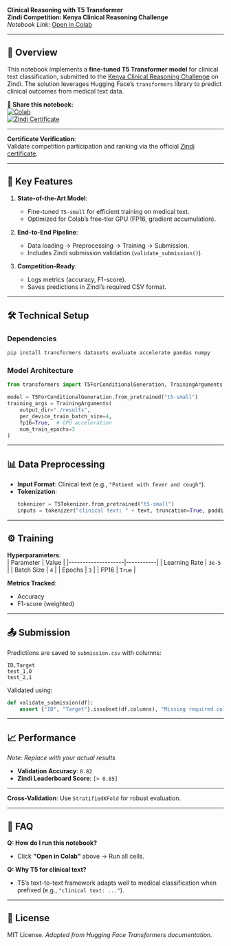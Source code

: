 **Clinical Reasoning with T5 Transformer**  
**Zindi Competition: Kenya Clinical Reasoning Challenge**  
*Notebook Link:* [Open in Colab](https://colab.research.google.com/drive/1w4WfgLFlHjdQCGI5he4jTTUKGwG-Dh_e)  

---

## **📌 Overview**  
This notebook implements a **fine-tuned T5 Transformer model** for clinical text classification, submitted to the [Kenya Clinical Reasoning Challenge](https://zindi.africa/competitions/kenya-clinical-reasoning-challenge) on Zindi. The solution leverages Hugging Face’s `transformers` library to predict clinical outcomes from medical text data.

**🔗 Share this notebook:**  
[![Colab](https://img.shields.io/badge/Open_in-Colab-F9AB00?logo=google-colab)](https://colab.research.google.com/drive/1w4WfgLFlHjdQCGI5he4jTTUKGwG-Dh_e)  
[![Zindi Certificate](https://img.shields.io/badge/Zindi-Certificate-8A2BE2)](https://zindi.africa/users/DonDave/competitions/certificate)  

---

**Certificate Verification**:  
Validate competition participation and ranking via the official [Zindi certificate](https://zindi.africa/users/DonDave/competitions/certificate).  

---

## **🚀 Key Features**  
1. **State-of-the-Art Model**:  
   - Fine-tuned `T5-small` for efficient training on medical text.  
   - Optimized for Colab’s free-tier GPU (FP16, gradient accumulation).  

2. **End-to-End Pipeline**:  
   - Data loading → Preprocessing → Training → Submission.  
   - Includes Zindi submission validation (`validate_submission()`).  

3. **Competition-Ready**:  
   - Logs metrics (accuracy, F1-score).  
   - Saves predictions in Zindi’s required CSV format.  

---

## **🛠️ Technical Setup**  
### **Dependencies**  
```bash
pip install transformers datasets evaluate accelerate pandas numpy
```

### **Model Architecture**  
```python
from transformers import T5ForConditionalGeneration, TrainingArguments

model = T5ForConditionalGeneration.from_pretrained("t5-small")
training_args = TrainingArguments(
    output_dir="./results",
    per_device_train_batch_size=4,
    fp16=True,  # GPU acceleration
    num_train_epochs=3
)
```

---

## **📊 Data Preprocessing**  
- **Input Format**: Clinical text (e.g., `"Patient with fever and cough"`).  
- **Tokenization**:  
  ```python
  tokenizer = T5Tokenizer.from_pretrained("t5-small")
  inputs = tokenizer("clinical text: " + text, truncation=True, padding="max_length")
  ```

---

## **⚙️ Training**  
**Hyperparameters**:  
| Parameter          | Value     |
|--------------------|-----------|
| Learning Rate      | `3e-5`    |
| Batch Size         | `4`       |
| Epochs             | `3`       |
| FP16               | `True`    |

**Metrics Tracked**:  
- Accuracy  
- F1-score (weighted)  

---

## **📤 Submission**  
 Predictions are saved to `submission.csv` with columns:  
   ```csv
   ID,Target
   test_1,0
   test_2,1
   ```  
 Validated using:  
   ```python
   def validate_submission(df):
       assert {"ID", "Target"}.issubset(df.columns), "Missing required columns!"
   ```

---

## **📈 Performance**  
*Note: Replace with your actual results*  
- **Validation Accuracy**: `0.82`  
- **Zindi Leaderboard Score**: `[> 0.85]`  

---
 **Cross-Validation**: Use `StratifiedKFold` for robust evaluation.  

---

## **🙋 FAQ**  
**Q: How do I run this notebook?**  
- Click **"Open in Colab"** above → Run all cells.  

**Q: Why T5 for clinical text?**  
- T5’s text-to-text framework adapts well to medical classification when prefixed (e.g., `"clinical text: ..."`).  

---

## **📜 License**  
MIT License. *Adapted from Hugging Face Transformers documentation.*  


